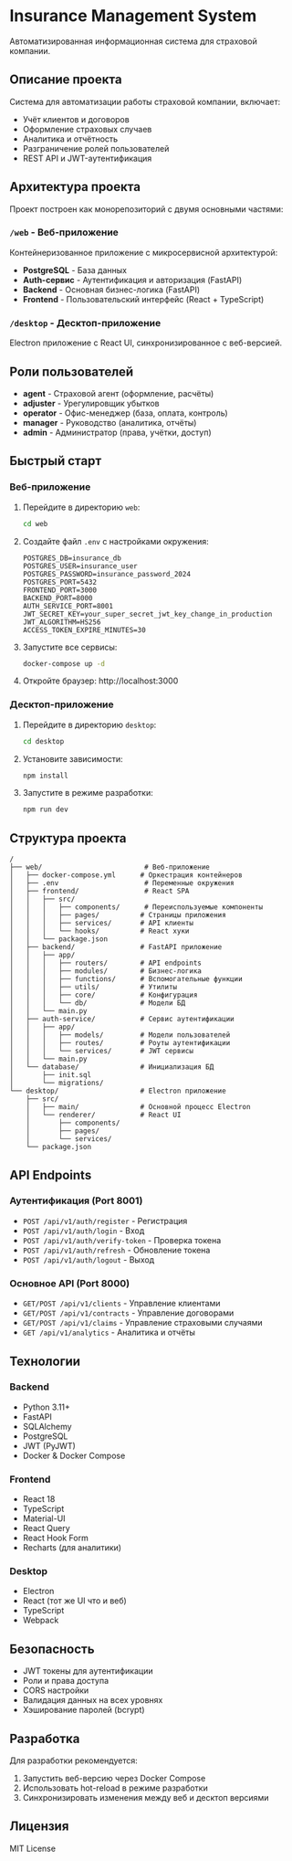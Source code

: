 # Insurance Management System

Автоматизированная информационная система для страховой компании.

## Описание проекта

Система для автоматизации работы страховой компании, включает:

- Учёт клиентов и договоров
- Оформление страховых случаев  
- Аналитика и отчётность
- Разграничение ролей пользователей
- REST API и JWT-аутентификация

## Архитектура проекта

Проект построен как монорепозиторий с двумя основными частями:

### `/web` - Веб-приложение
Контейнеризованное приложение с микросервисной архитектурой:

- **PostgreSQL** - База данных
- **Auth-сервис** - Аутентификация и авторизация (FastAPI)
- **Backend** - Основная бизнес-логика (FastAPI)
- **Frontend** - Пользовательский интерфейс (React + TypeScript)

### `/desktop` - Десктоп-приложение
Electron приложение с React UI, синхронизированное с веб-версией.

## Роли пользователей

- **agent** - Страховой агент (оформление, расчёты)
- **adjuster** - Урегулировщик убытков
- **operator** - Офис-менеджер (база, оплата, контроль)
- **manager** - Руководство (аналитика, отчёты)
- **admin** - Администратор (права, учётки, доступ)

## Быстрый старт

### Веб-приложение

1. Перейдите в директорию `web`:
   ```bash
   cd web
   ```

2. Создайте файл `.env` с настройками окружения:
   ```env
   POSTGRES_DB=insurance_db
   POSTGRES_USER=insurance_user
   POSTGRES_PASSWORD=insurance_password_2024
   POSTGRES_PORT=5432
   FRONTEND_PORT=3000
   BACKEND_PORT=8000
   AUTH_SERVICE_PORT=8001
   JWT_SECRET_KEY=your_super_secret_jwt_key_change_in_production
   JWT_ALGORITHM=HS256
   ACCESS_TOKEN_EXPIRE_MINUTES=30
   ```

3. Запустите все сервисы:
   ```bash
   docker-compose up -d
   ```

4. Откройте браузер: http://localhost:3000

### Десктоп-приложение

1. Перейдите в директорию `desktop`:
   ```bash
   cd desktop
   ```

2. Установите зависимости:
   ```bash
   npm install
   ```

3. Запустите в режиме разработки:
   ```bash
   npm run dev
   ```

## Структура проекта

```
/
├── web/                         # Веб-приложение
│   ├── docker-compose.yml      # Оркестрация контейнеров
│   ├── .env                     # Переменные окружения
│   ├── frontend/                # React SPA
│   │   ├── src/
│   │   │   ├── components/      # Переиспользуемые компоненты
│   │   │   ├── pages/          # Страницы приложения
│   │   │   ├── services/       # API клиенты
│   │   │   └── hooks/          # React хуки
│   │   └── package.json
│   ├── backend/                # FastAPI приложение
│   │   ├── app/
│   │   │   ├── routers/        # API endpoints
│   │   │   ├── modules/        # Бизнес-логика
│   │   │   ├── functions/      # Вспомогательные функции
│   │   │   ├── utils/          # Утилиты
│   │   │   ├── core/           # Конфигурация
│   │   │   └── db/             # Модели БД
│   │   └── main.py
│   ├── auth-service/           # Сервис аутентификации
│   │   ├── app/
│   │   │   ├── models/         # Модели пользователей
│   │   │   ├── routes/         # Роуты аутентификации
│   │   │   └── services/       # JWT сервисы
│   │   └── main.py
│   └── database/               # Инициализация БД
│       ├── init.sql
│       └── migrations/
└── desktop/                    # Electron приложение
    ├── src/
    │   ├── main/               # Основной процесс Electron
    │   └── renderer/           # React UI
    │       ├── components/
    │       ├── pages/
    │       └── services/
    └── package.json
```

## API Endpoints

### Аутентификация (Port 8001)
- `POST /api/v1/auth/register` - Регистрация
- `POST /api/v1/auth/login` - Вход
- `POST /api/v1/auth/verify-token` - Проверка токена
- `POST /api/v1/auth/refresh` - Обновление токена
- `POST /api/v1/auth/logout` - Выход

### Основное API (Port 8000)
- `GET/POST /api/v1/clients` - Управление клиентами
- `GET/POST /api/v1/contracts` - Управление договорами
- `GET/POST /api/v1/claims` - Управление страховыми случаями
- `GET /api/v1/analytics` - Аналитика и отчёты

## Технологии

### Backend
- Python 3.11+
- FastAPI
- SQLAlchemy
- PostgreSQL
- JWT (PyJWT)
- Docker & Docker Compose

### Frontend
- React 18
- TypeScript
- Material-UI
- React Query
- React Hook Form
- Recharts (для аналитики)

### Desktop
- Electron
- React (тот же UI что и веб)
- TypeScript
- Webpack

## Безопасность

- JWT токены для аутентификации
- Роли и права доступа
- CORS настройки
- Валидация данных на всех уровнях
- Хэширование паролей (bcrypt)

## Разработка

Для разработки рекомендуется:

1. Запустить веб-версию через Docker Compose
2. Использовать hot-reload в режиме разработки
3. Синхронизировать изменения между веб и десктоп версиями

## Лицензия

MIT License 